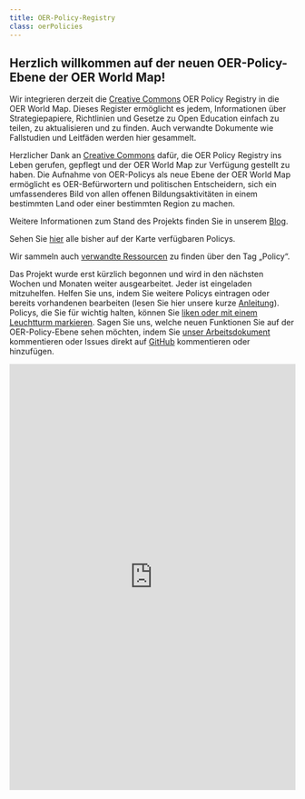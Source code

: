 ```yaml
---
title: OER-Policy-Registry
class: oerPolicies
---
```

## Herzlich willkommen auf der neuen OER-Policy-Ebene der OER World Map!

Wir integrieren derzeit die [Creative Commons](https://creativecommons.org/) OER Policy Registry in die OER World Map. Dieses Register ermöglicht es jedem, Informationen über Strategiepapiere, Richtlinien und Gesetze zu Open Education einfach zu teilen, zu aktualisieren und zu finden. Auch verwandte Dokumente wie Fallstudien und Leitfäden werden hier gesammelt.

Herzlicher Dank an [Creative Commons](https://creativecommons.org/) dafür, die OER Policy Registry ins Leben gerufen, gepflegt und der OER World Map zur Verfügung gestellt zu haben. Die Aufnahme von OER-Policys als neue Ebene der OER World Map ermöglicht es OER-Befürwortern und politischen Entscheidern, sich ein umfassenderes Bild von allen offenen Bildungsaktivitäten in einem bestimmten Land oder einer bestimmten Region zu machen.

Weitere Informationen zum Stand des Projekts finden Sie in unserem [Blog](https://oerworldmap.wordpress.com/2018/10/11/moving-the-oer-policy-registry-to-the-oer-world-map).

Sehen Sie [hier](https://oerworldmap.org/resource/?filter.about.additionalType.@id=https%3A%2F%2Foerworldmap.org%2Fassets%2Fjson%2Fpublications.json%23policy) alle bisher auf der Karte verfügbaren Policys.

Wir sammeln auch [verwandte Ressourcen](https://oerworldmap.org/resource/?filter.about.keywords=policy&size=20) zu finden über den Tag „Policy“.

Das Projekt wurde erst kürzlich begonnen und wird in den nächsten Wochen und Monaten weiter ausgearbeitet. Jeder ist eingeladen mitzuhelfen. Helfen Sie uns, indem Sie weitere Policys eintragen oder bereits vorhandenen bearbeiten (lesen Sie hier unsere kurze [Anleitung](https://github.com/hbz/oerworldmap/issues/1615)). Policys, die Sie für wichtig halten, können Sie [liken oder mit einem Leuchtturm markieren](https://oerworldmap.wordpress.com/2017/11/27/identifying-lighthouses/). Sagen Sie uns, welche neuen Funktionen Sie auf der OER-Policy-Ebene sehen möchten, indem Sie [unser Arbeitsdokument](https://docs.google.com/document/d/1qDb1jfGXWQQwjLTFX9myfqS7DbHYD3YzlgoGiHQgfhc/edit?usp=sharing) kommentieren oder Issues direkt auf [GitHub](https://github.com/hbz/oerworldmap/milestone/23) kommentieren oder hinzufügen.

<iframe src="https://oerworldmap.org/kibana/app/kibana#/dashboard/3f24aa90-e370-11e8-bc1a-bd36147d8400?embed=true&_g=()" height="750" width="800" style="border:0; width: 100%; margin: 0 auto;"></iframe>
